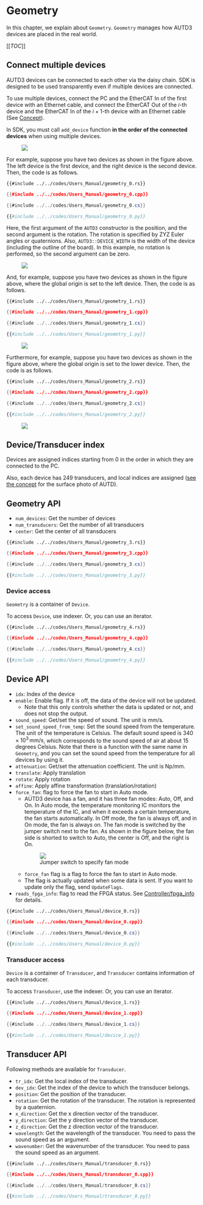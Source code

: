 # Geometry

In this chapter, we explain about `Geometry`.
`Geometry` manages how AUTD3 devices are placed in the real world.

[[_TOC_]]

## Connect multiple devices

AUTD3 devices can be connected to each other via the daisy chain.
SDK is designed to be used transparently even if multiple devices are connected.

To use multiple devices, connect the PC and the EtherCAT In of the first device with an Ethernet cable, and connect the EtherCAT Out of the $i$-th device and the EtherCAT In of the $i+1$-th device with an Ethernet cable (See [Concept](concept.md)).

In SDK, you must call `add_device` function **in the order of the connected devices** when using multiple devices.

<figure>
  <img src="../fig/Users_Manual/hor_left_ori_left_1.png"/>
</figure>

For example, suppose you have two devices as shown in the figure above.
The left device is the first device, and the right device is the second device.
Then, the code is as follows.

```rust,edition2021
{{#include ../../codes/Users_Manual/geometry_0.rs}}
```

```cpp
{{#include ../../codes/Users_Manual/geometry_0.cpp}}
```

```cs
{{#include ../../codes/Users_Manual/geometry_0.cs}}
```

```python
{{#include ../../codes/Users_Manual/geometry_0.py}}
```

Here, the first argument of the `AUTD3` constructor is the position, and the second argument is the rotation.
The rotation is specified by ZYZ Euler angles or quaternions.
Also, `AUTD3::DEVICE_WIDTH` is the width of the device (including the outline of the board).
In this example, no rotation is performed, so the second argument can be zero.

<figure>
  <img src="../fig/Users_Manual/hor_right_ori_left_1.png"/>
</figure>

And, for example, suppose you have two devices as shown in the figure above, where the global origin is set to the left device.
Then, the code is as follows.

```rust,edition2021
{{#include ../../codes/Users_Manual/geometry_1.rs}}
```

```cpp
{{#include ../../codes/Users_Manual/geometry_1.cpp}}
```

```cs
{{#include ../../codes/Users_Manual/geometry_1.cs}}
```

```python
{{#include ../../codes/Users_Manual/geometry_1.py}}
```

<figure>
  <img src="../fig/Users_Manual/vert.png"/>
</figure>

Furthermore, for example, suppose you have two devices as shown in the figure above, where the global origin is set to the lower device.
Then, the code is as follows.

```rust,edition2021
{{#include ../../codes/Users_Manual/geometry_2.rs}}
```

```cpp
{{#include ../../codes/Users_Manual/geometry_2.cpp}}
```

```cs
{{#include ../../codes/Users_Manual/geometry_2.cs}}
```

```python
{{#include ../../codes/Users_Manual/geometry_2.py}}
```

<figure>
  <img src="../fig/Users_Manual/hor_right_ori_right_1.png"/>
</figure>

## Device/Transducer index

Devices are assigned indices starting from 0 in the order in which they are connected to the PC.

Also, each device has 249 transducers, and local indices are assigned ([see the concept](./concept.md) for the surface photo of AUTD).

## Geometry API

- `num_devices`: Get the number of devices
- `num_transducers`: Get the number of all transducers
- `center`: Get the center of all transducers

```rust,edition2021
{{#include ../../codes/Users_Manual/geometry_3.rs}}
```

```cpp
{{#include ../../codes/Users_Manual/geometry_3.cpp}}
```

```cs
{{#include ../../codes/Users_Manual/geometry_3.cs}}
```

```python
{{#include ../../codes/Users_Manual/geometry_3.py}}
```

### Device access

`Geometry` is a container of `Device`.

To access `Device`, use indexer.
Or, you can use an iterator.

```rust,edition2021
{{#include ../../codes/Users_Manual/geometry_4.rs}}
```

```cpp
{{#include ../../codes/Users_Manual/geometry_4.cpp}}
```

```cs
{{#include ../../codes/Users_Manual/geometry_4.cs}}
```

```python
{{#include ../../codes/Users_Manual/geometry_4.py}}
```

## Device API

- `idx`: Index of the device
- `enable`: Enable flag. If it is off, the data of the device will not be updated.
  - Note that this only controls whether the data is updated or not, and does not stop the output.
- `sound_speed`: Get/set the speed of sound. The unit is mm/s.
- `set_sound_speed_from_temp`: Set the sound speed from the temperature. The unit of the temperature is Celsius. The default sound speed is $340\times 10^{3}\,\mathrm{mm/s}$, which corresponds to the sound speed of air at about 15 degrees Celsius. Note that there is a function with the same name in `Geometry`, and you can set the sound speed from the temperature for all devices by using it.
- `attenuation`: Get/set the attenuation coefficient. The unit is Np/mm.
- `translate`: Apply translation
- `rotate`: Apply rotation
- `affine`: Apply affine transformation (translation/rotation)
- `force_fan`: flag to force the fan to start in Auto mode.
  - AUTD3 device has a fan, and it has three fan modes: Auto, Off, and On. In Auto mode, the temperature monitoring IC monitors the temperature of the IC, and when it exceeds a certain temperature, the fan starts automatically. In Off mode, the fan is always off, and in On mode, the fan is always on. The fan mode is switched by the jumper switch next to the fan. As shown in the figure below, the fan side is shorted to switch to Auto, the center is Off, and the right is On.
    <figure>
      <img src="../fig/Users_Manual/fan.jpg"/>
    <figcaption>Jumper switch to specify fan mode</figcaption>
    </figure>
  - `force_fan` flag is a flag to force the fan to start in Auto mode.
  - The flag is actually updated when some data is sent. If you want to update only the flag, send `UpdateFlags`.
- `reads_fpga_info`: flag to read the FPGA status. See [Controller/fpga_info](./controller.md#fpga_info) for details.

```rust,edition2021
{{#include ../../codes/Users_Manual/device_0.rs}}
```

```cpp
{{#include ../../codes/Users_Manual/device_0.cpp}}
```

```cs
{{#include ../../codes/Users_Manual/device_0.cs}}
```

```python
{{#include ../../codes/Users_Manual/device_0.py}}
```

### Transducer access

`Device` is a container of `Transducer`, and `Transducer` contains information of each transducer.

To access `Transducer`, use the indexer.
Or, you can use an iterator.

```rust,edition2021
{{#include ../../codes/Users_Manual/device_1.rs}}
```

```cpp
{{#include ../../codes/Users_Manual/device_1.cpp}}
```

```cs
{{#include ../../codes/Users_Manual/device_1.cs}}
```

```python
{{#include ../../codes/Users_Manual/device_1.py}}
```

## Transducer API

Following methods are available for `Transducer`.

- `tr_idx`: Get the local index of the transducer.
- `dev_idx`: Get the index of the device to which the transducer belongs.
- `position`: Get the position of the transducer.
- `rotation`: Get the rotation of the transducer. The rotation is represented by a quaternion.
- `x_direction`: Get the x direction vector of the transducer.
- `y_direction`: Get the y direction vector of the transducer.
- `z_direction`: Get the z direction vector of the transducer.
- `wavelength`: Get the wavelength of the transducer. You need to pass the sound speed as an argument.
- `wavenumber`: Get the wavenumber of the transducer. You need to pass the sound speed as an argument.

```rust,edition2021
{{#include ../../codes/Users_Manual/transducer_0.rs}}
```

```cpp
{{#include ../../codes/Users_Manual/transducer_0.cpp}}
```

```cs
{{#include ../../codes/Users_Manual/transducer_0.cs}}
```

```python
{{#include ../../codes/Users_Manual/transducer_0.py}}
```
